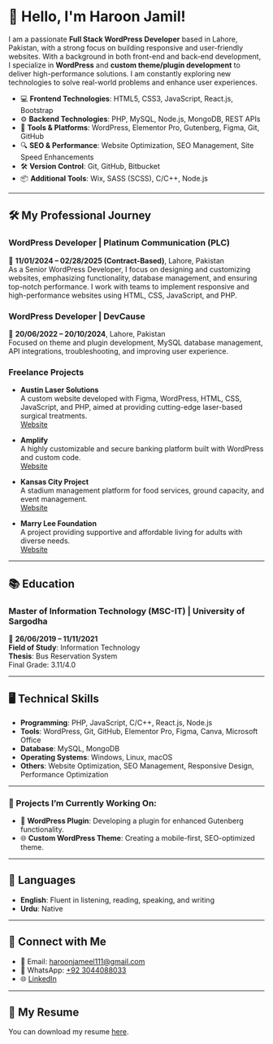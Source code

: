 # 👋 Hello, I'm Haroon Jamil!

I am a passionate **Full Stack WordPress Developer** based in Lahore, Pakistan, with a strong focus on building responsive and user-friendly websites. With a background in both front-end and back-end development, I specialize in **WordPress** and **custom theme/plugin development** to deliver high-performance solutions. I am constantly exploring new technologies to solve real-world problems and enhance user experiences.

- 💻 **Frontend Technologies**: HTML5, CSS3, JavaScript, React.js, Bootstrap
- ⚙️ **Backend Technologies**: PHP, MySQL, Node.js, MongoDB, REST APIs
- 🔧 **Tools & Platforms**: WordPress, Elementor Pro, Gutenberg, Figma, Git, GitHub
- 🔍 **SEO & Performance**: Website Optimization, SEO Management, Site Speed Enhancements
- 🛠️ **Version Control**: Git, GitHub, Bitbucket
- 📦 **Additional Tools**: Wix, SASS (SCSS), C/C++, Node.js

---

## 🛠️ My Professional Journey

### WordPress Developer | **Platinum Communication (PLC)**  
📅 **11/01/2024 – 02/28/2025 (Contract-Based)**, Lahore, Pakistan  
As a Senior WordPress Developer, I focus on designing and customizing websites, emphasizing functionality, database management, and ensuring top-notch performance. I work with teams to implement responsive and high-performance websites using HTML, CSS, JavaScript, and PHP.

### WordPress Developer | **DevCause**  
📅 **20/06/2022 – 20/10/2024**, Lahore, Pakistan  
Focused on theme and plugin development, MySQL database management, API integrations, troubleshooting, and improving user experience.

### Freelance Projects
- **Austin Laser Solutions**  
  A custom website developed with Figma, WordPress, HTML, CSS, JavaScript, and PHP, aimed at providing cutting-edge laser-based surgical treatments.  
  [Website](https://www.austinlasersolutions.com/)

- **Amplify**  
  A highly customizable and secure banking platform built with WordPress and custom code.  
  [Website](https://www.goamplify.com/)

- **Kansas City Project**  
  A stadium management platform for food services, ground capacity, and event management.  
  [Website](https://kansascit1dev.wpenginepowered.com/)

- **Marry Lee Foundation**  
  A project providing supportive and affordable living for adults with diverse needs.  
  [Website](https://www.saphyre.com/)

---

## 📚 Education

### Master of Information Technology (MSC-IT) | **University of Sargodha**  
📅 **26/06/2019 – 11/11/2021**  
**Field of Study**: Information Technology  
**Thesis**: Bus Reservation System  
Final Grade: 3.11/4.0

---

## 🖥️ Technical Skills

- **Programming**: PHP, JavaScript, C/C++, React.js, Node.js
- **Tools**: WordPress, Git, GitHub, Elementor Pro, Figma, Canva, Microsoft Office
- **Database**: MySQL, MongoDB
- **Operating Systems**: Windows, Linux, macOS
- **Others**: Website Optimization, SEO Management, Responsive Design, Performance Optimization

---

### 🔨 Projects I’m Currently Working On:
- 🚀 **WordPress Plugin**: Developing a plugin for enhanced Gutenberg functionality.
- 🌐 **Custom WordPress Theme**: Creating a mobile-first, SEO-optimized theme.

---

## 💬 Languages

- **English**: Fluent in listening, reading, speaking, and writing
- **Urdu**: Native

---

## 🔗 Connect with Me

- 📧 Email: [haroonjameel111@gmail.com](mailto:haroonjameel111@gmail.com)
- 📱 WhatsApp: [+92 3044088033](tel:+923044088033)
- 🌐 [LinkedIn](https://www.linkedin.com/in/haroon-jamil)

---

## 📄 My Resume

You can download my resume  [here](https://github.com/haroon999/haroon999/blob/main/Haroon_cv_2025.pdf).



